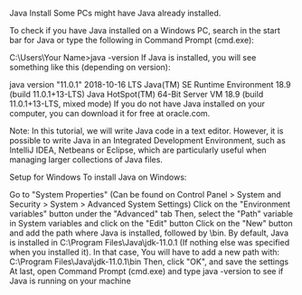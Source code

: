 Java Install
Some PCs might have Java already installed.

To check if you have Java installed on a Windows PC, search in the start bar for Java or type the following in Command Prompt (cmd.exe):

C:\Users\Your Name>java -version
If Java is installed, you will see something like this (depending on version):

java version "11.0.1" 2018-10-16 LTS
Java(TM) SE Runtime Environment 18.9 (build 11.0.1+13-LTS)
Java HotSpot(TM) 64-Bit Server VM 18.9 (build 11.0.1+13-LTS, mixed mode)
If you do not have Java installed on your computer, you can download it for free at oracle.com.

Note: In this tutorial, we will write Java code in a text editor. However, it is possible to write Java in an Integrated Development Environment, such as IntelliJ IDEA, Netbeans or Eclipse, which are particularly useful when managing larger collections of Java files.

Setup for Windows
To install Java on Windows:

Go to "System Properties" (Can be found on Control Panel > System and Security > System > Advanced System Settings)
Click on the "Environment variables" button under the "Advanced" tab
Then, select the "Path" variable in System variables and click on the "Edit" button
Click on the "New" button and add the path where Java is installed, followed by \bin. By default, Java is installed in C:\Program Files\Java\jdk-11.0.1 (If nothing else was specified when you installed it). In that case, You will have to add a new path with: C:\Program Files\Java\jdk-11.0.1\bin
Then, click "OK", and save the settings
At last, open Command Prompt (cmd.exe) and type java -version to see if Java is running on your machine